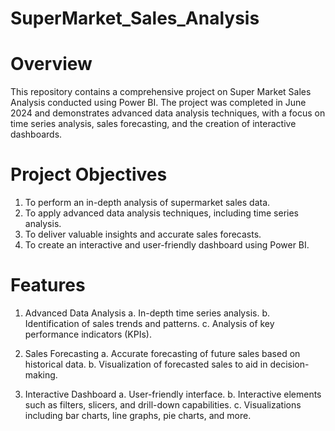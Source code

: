 # SuperMarket_Sales_Analysis
# Overview
This repository contains a comprehensive project on Super Market Sales Analysis conducted using Power BI. The project was completed in June 2024 and demonstrates advanced data analysis techniques, with a focus on time series analysis, sales forecasting, and the creation of interactive dashboards.

# Project Objectives
1. To perform an in-depth analysis of supermarket sales data.
2. To apply advanced data analysis techniques, including time series analysis.
3. To deliver valuable insights and accurate sales forecasts.
4. To create an interactive and user-friendly dashboard using Power BI.
   
# Features
1. Advanced Data Analysis
   a. In-depth time series analysis.
   b. Identification of sales trends and patterns.
   c. Analysis of key performance indicators (KPIs).
   
2. Sales Forecasting
   a. Accurate forecasting of future sales based on historical data.
   b. Visualization of forecasted sales to aid in decision-making.
   
3. Interactive Dashboard
   a. User-friendly interface.
   b. Interactive elements such as filters, slicers, and drill-down capabilities.
   c. Visualizations including bar charts, line graphs, pie charts, and more.
